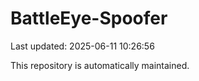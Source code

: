 # BattleEye-Spoofer

Last updated: 2025-06-11 10:26:56

This repository is automatically maintained.
